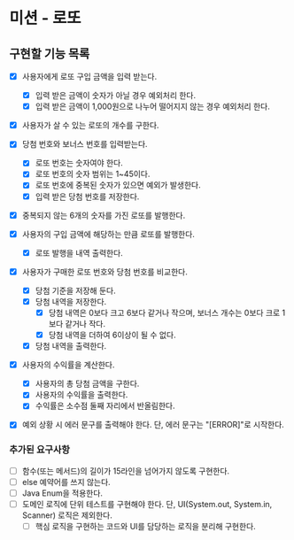 # 미션 - 로또

## 구현할 기능 목록
- [x] 사용자에게 로또 구입 금액을 입력 받는다.
  - [x] 입력 받은 금액이 숫자가 아닐 경우 예외처리 한다.
  - [x] 입력 받은 금액이 1,000원으로 나누어 떨어지지 않는 경우 예외처리 한다.
- [x] 사용자가 살 수 있는 로또의 개수를 구한다.
- [x] 당첨 번호와 보너스 번호를 입력받는다.
    - [x] 로또 번호는 숫자여야 한다.
    - [x] 로또 번호의 숫자 범위는 1~45이다.
    - [x] 로또 번호에 중복된 숫자가 있으면 예외가 발생한다.
    - [x] 입력 받은 당첨 번호를 저장한다.
- [x] 중복되지 않는 6개의 숫자를 가진 로또를 발행한다.
- [x] 사용자의 구입 금액에 해당하는 만큼 로또를 발행한다.
  - [x] 로또 발행을 내역 출력한다.
- [x] 사용자가 구매한 로또 번호와 당첨 번호를 비교한다.
  - [x] 당첨 기준을 저장해 둔다.
  - [x] 당첨 내역을 저장한다. 
    - [x] 당첨 내역은 0보다 크고 6보다 같거나 작으며, 보너스 개수는 0보다 크로 1보다 같거나 작다.
    - [x] 당첨 내역을 더하여 6이상이 될 수 없다.
  - [x] 당첨 내역을 출력한다.
- [x] 사용자의 수익률을 계산한다.
  - [x] 사용자의 총 당첨 금액을 구한다.
  - [x] 사용자의 수익률을 출력한다.
  - [x] 수익률은 소수점 둘째 자리에서 반올림한다.
- [x] 예외 상황 시 에러 문구를 출력해야 한다. 단, 에러 문구는 "[ERROR]"로 시작한다.


### 추가된 요구사항
- [ ] 함수(또는 메서드)의 길이가 15라인을 넘어가지 않도록 구현한다.
- [ ] else 예약어를 쓰지 않는다.
- [ ] Java Enum을 적용한다.
- [ ] 도메인 로직에 단위 테스트를 구현해야 한다. 단, UI(System.out, System.in, Scanner) 로직은 제외한다.
  - [ ] 핵심 로직을 구현하는 코드와 UI를 담당하는 로직을 분리해 구현한다.
